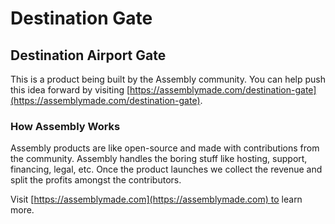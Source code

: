 # Destination Gate

## Destination Airport Gate

This is a product being built by the Assembly community. You can help push this idea forward by visiting [https://assemblymade.com/destination-gate](https://assemblymade.com/destination-gate).

### How Assembly Works

Assembly products are like open-source and made with contributions from the community. Assembly handles the boring stuff like hosting, support, financing, legal, etc. Once the product launches we collect the revenue and split the profits amongst the contributors.

Visit [https://assemblymade.com](https://assemblymade.com) to learn more.
